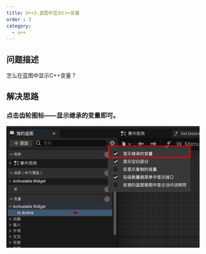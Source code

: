 ```yaml
---
title: U++3.蓝图中显示C++变量
order : 3
category:
  - u++
---
```


## 问题描述

<ChatMessage avatar="../../assets/emoji/kclr.png" :avatarWidth="40">
怎么在蓝图中显示C++变量？
</ChatMessage>

## 解决思路

### 点击齿轮图标——显示继承的变量即可。

![](..%2Fassets%2Fcppvar.jpg)